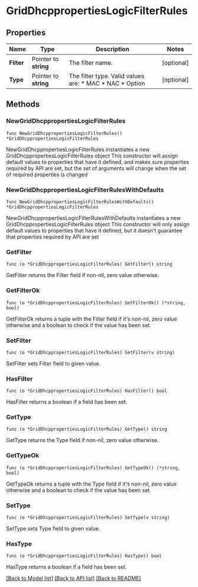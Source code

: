 # GridDhcppropertiesLogicFilterRules

## Properties

Name | Type | Description | Notes
------------ | ------------- | ------------- | -------------
**Filter** | Pointer to **string** | The filter name. | [optional] 
**Type** | Pointer to **string** | The filter type. Valid values are: * MAC * NAC * Option | [optional] 

## Methods

### NewGridDhcppropertiesLogicFilterRules

`func NewGridDhcppropertiesLogicFilterRules() *GridDhcppropertiesLogicFilterRules`

NewGridDhcppropertiesLogicFilterRules instantiates a new GridDhcppropertiesLogicFilterRules object
This constructor will assign default values to properties that have it defined,
and makes sure properties required by API are set, but the set of arguments
will change when the set of required properties is changed

### NewGridDhcppropertiesLogicFilterRulesWithDefaults

`func NewGridDhcppropertiesLogicFilterRulesWithDefaults() *GridDhcppropertiesLogicFilterRules`

NewGridDhcppropertiesLogicFilterRulesWithDefaults instantiates a new GridDhcppropertiesLogicFilterRules object
This constructor will only assign default values to properties that have it defined,
but it doesn't guarantee that properties required by API are set

### GetFilter

`func (o *GridDhcppropertiesLogicFilterRules) GetFilter() string`

GetFilter returns the Filter field if non-nil, zero value otherwise.

### GetFilterOk

`func (o *GridDhcppropertiesLogicFilterRules) GetFilterOk() (*string, bool)`

GetFilterOk returns a tuple with the Filter field if it's non-nil, zero value otherwise
and a boolean to check if the value has been set.

### SetFilter

`func (o *GridDhcppropertiesLogicFilterRules) SetFilter(v string)`

SetFilter sets Filter field to given value.

### HasFilter

`func (o *GridDhcppropertiesLogicFilterRules) HasFilter() bool`

HasFilter returns a boolean if a field has been set.

### GetType

`func (o *GridDhcppropertiesLogicFilterRules) GetType() string`

GetType returns the Type field if non-nil, zero value otherwise.

### GetTypeOk

`func (o *GridDhcppropertiesLogicFilterRules) GetTypeOk() (*string, bool)`

GetTypeOk returns a tuple with the Type field if it's non-nil, zero value otherwise
and a boolean to check if the value has been set.

### SetType

`func (o *GridDhcppropertiesLogicFilterRules) SetType(v string)`

SetType sets Type field to given value.

### HasType

`func (o *GridDhcppropertiesLogicFilterRules) HasType() bool`

HasType returns a boolean if a field has been set.


[[Back to Model list]](../README.md#documentation-for-models) [[Back to API list]](../README.md#documentation-for-api-endpoints) [[Back to README]](../README.md)


